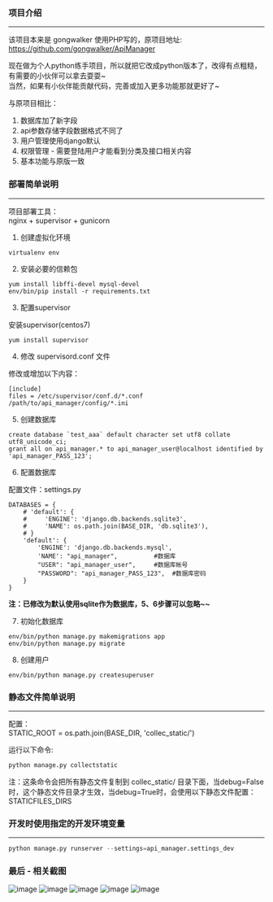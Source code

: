 ### 项目介绍
----------

该项目本来是 gongwalker 使用PHP写的，原项目地址:  
https://github.com/gongwalker/ApiManager  

现在做为个人python练手项目，所以就把它改成python版本了，改得有点粗糙，有需要的小伙伴可以拿去耍耍~   
当然，如果有小伙伴能贡献代码，完善或加入更多功能那就更好了~   

与原项目相比：  
1. 数据库加了新字段  
2. api参数存储字段数据格式不同了  
3. 用户管理使用django默认  
4. 权限管理 - 需要登陆用户才能看到分类及接口相关内容  
5. 基本功能与原版一致    

### 部署简单说明
----------

项目部署工具：  
nginx + supervisor + gunicorn


1. 创建虚拟化环境  

```
virtualenv env
```
    
2. 安装必要的信赖包

```
yum install libffi-devel mysql-devel
env/bin/pip install -r requirements.txt
```

3. 配置supervisor

安装supervisor(centos7)

```
yum install supervisor 
```

4. 修改 supervisord.conf 文件

修改或增加以下内容：

```
[include]
files = /etc/supervisor/conf.d/*.conf /path/to/api_manager/config/*.ini
```

5. 创建数据库

```
create database `test_aaa` default character set utf8 collate utf8_unicode_ci;
grant all on api_manager.* to api_manager_user@localhost identified by 'api_manager_PASS_123';
```

6. 配置数据库

配置文件：settings.py

```
DATABASES = {
    # 'default': {
    #     'ENGINE': 'django.db.backends.sqlite3',
    #     'NAME': os.path.join(BASE_DIR, 'db.sqlite3'),
    # }
    'default': {
        'ENGINE': 'django.db.backends.mysql',
        'NAME': "api_manager",          #数据库
        "USER": "api_manager_user",     #数据库帐号
        "PASSWORD": "api_manager_PASS_123",  #数据库密码
    }
}
```

**注：已修改为默认使用sqlite作为数据库，5、6步骤可以忽略~~**


7. 初始化数据库

```
env/bin/python manage.py makemigrations app 
env/bin/python manage.py migrate
```

8. 创建用户

```
env/bin/python manage.py createsuperuser
```

### 静态文件简单说明
----------

配置：  
STATIC_ROOT = os.path.join(BASE_DIR, 'collec_static/')  

运行以下命令:  

``` python
python manage.py collectstatic 
```

注：这条命令会把所有静态文件复制到 collec_static/ 目录下面，当debug=False时，这个静态文件目录才生效，当debug=True时，会使用以下静态文件配置： STATICFILES_DIRS

### 开发时使用指定的开发环境变量
----------

``` python
python manage.py runserver --settings=api_manager.settings_dev
```

### 最后 - 相关截图

![image](https://raw.githubusercontent.com/tangguoying2018/api_manager/master/screenshots/1.png)
![image](https://raw.githubusercontent.com/tangguoying2018/api_manager/master/screenshots/2.png)
![image](https://raw.githubusercontent.com/tangguoying2018/api_manager/master/screenshots/3.png)
![image](https://raw.githubusercontent.com/tangguoying2018/api_manager/master/screenshots/4.png)
![image](https://raw.githubusercontent.com/tangguoying2018/api_manager/master/screenshots/5.png)
